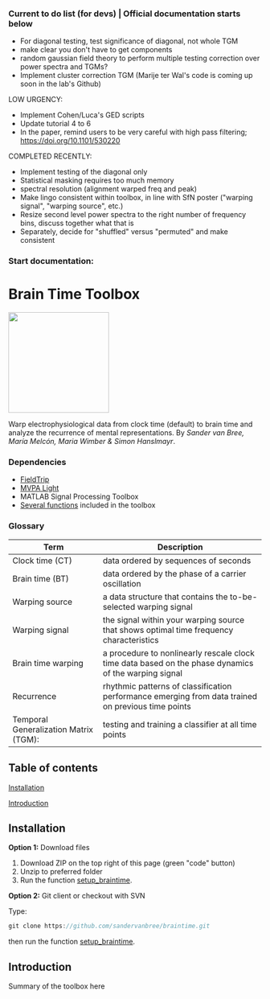 ### Current to do list (for devs) | Official documentation starts below
- For diagonal testing, test significance of diagonal, not whole TGM
- make clear you don't have to get components
- random gaussian field theory to perform multiple testing correction over power spectra and TGMs?
- Implement cluster correction TGM (Marije ter Wal's code is coming up soon in the lab's Github)



LOW URGENCY:
- Implement Cohen/Luca's GED scripts
- Update tutorial 4 to 6
- In the paper, remind users to be very careful with high pass filtering; https://doi.org/10.1101/530220

COMPLETED RECENTLY: 
- Implement testing of the diagonal only
- Statistical masking requires too much memory
- spectral resolution (alignment warped freq and peak)
- Make lingo consistent within toolbox, in line with SfN poster ("warping signal", "warping source", etc.)
- Resize second level power spectra to the right number of frequency bins, discuss together what that is
- Separately, decide for "shuffled" versus "permuted" and make consistent

### Start documentation:


# Brain Time Toolbox
<img src="https://i.imgur.com/OAEVqgM.png" width="200">

Warp electrophysiological data from clock time (default) to brain time and analyze the recurrence of mental representations. By *Sander van Bree, María Melcón, Maria Wimber & Simon Hanslmayr*.

### Dependencies
- [FieldTrip](http://www.fieldtriptoolbox.org/download/)
- [MVPA Light](https://github.com/treder/MVPA-Light)
- MATLAB Signal Processing Toolbox
- [Several functions](dependencies) included in the toolbox

### Glossary
| Term | Description |
| --- | --- |
| Clock time (CT) | data ordered by sequences of seconds |
| Brain time (BT) | data ordered by the phase of a carrier oscillation |
| Warping source | a data structure that contains the to-be-selected warping signal |
| Warping signal | the signal within your warping source that shows optimal time frequency characteristics |
| Brain time warping | a procedure to nonlinearly rescale clock time data based on the phase dynamics of the warping signal |
| Recurrence | rhythmic patterns of classification performance emerging from data trained on previous time points |
| Temporal Generalization Matrix (TGM): | testing and training a classifier at all time points |

## Table of contents
[Installation](#installation)

[Introduction](#introduction)

## Installation
**Option 1:** Download files

1. Download ZIP on the top right of this page (green "code" button)
2. Unzip to preferred folder
3. Run the function [setup_braintime](setup).

**Option 2:** Git client or checkout with SVN

Type:
```java
git clone https://github.com/sandervanbree/braintime.git
```
then run the function [setup_braintime](setup).

## Introduction
Summary of the toolbox here
